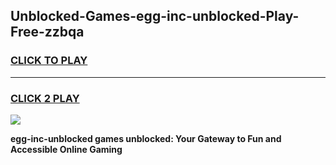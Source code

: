 
## Unblocked-Games-egg-inc-unblocked-Play-Free-zzbqa
<h3>
<a href="https://premium76.site?title=egg-inc-unblocked&ref=17A">CLICK TO PLAY</a></h3>
<hr>

<h3>
<a href="https://premium76.site?title=egg-inc-unblocked&ref=17A">CLICK 2 PLAY</a>
  
</h3>

<a href="https://premium76.site?title=egg-inc-unblocked&ref=17A"><img src="https://clearcache.store/games.png"></a>


**egg-inc-unblocked games unblocked: Your Gateway to Fun and Accessible Online Gaming**
